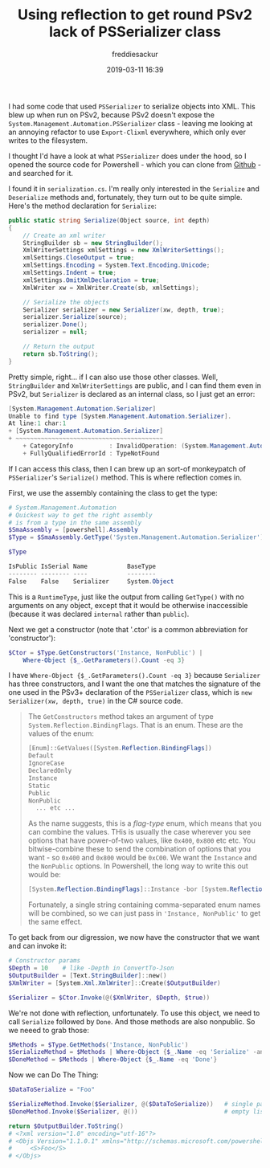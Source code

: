 ﻿---
layout: post
title: Using reflection to get round PSv2 lack of PSSerializer class
date: 2019-03-11 16:39
author: freddiesackur
comments: true
tags: ['Powershell', 'Reflection']
---

I had some code that used `PSSerializer` to serialize objects into XML. This blew up when run on PSv2, because PSv2 doesn't expose the `System.Management.Automation.PSSerializer` class - leaving me looking at an annoying refactor to use `Export-Clixml` everywhere, which only ever writes to the filesystem.

I thought I'd have a look at what `PSSerializer` does under the hood, so I opened the source code for Powershell - which you can clone from [Github](https://github.com/PowerShell/PowerShell) - and searched for it.

I found it in `serialization.cs`. I'm really only interested in the `Serialize` and `Deserialize` methods and, fortunately, they turn out to be quite simple. Here's the method declaration for `Serialize`:

``` csharp
public static string Serialize(Object source, int depth)
{
    // Create an xml writer
    StringBuilder sb = new StringBuilder();
    XmlWriterSettings xmlSettings = new XmlWriterSettings();
    xmlSettings.CloseOutput = true;
    xmlSettings.Encoding = System.Text.Encoding.Unicode;
    xmlSettings.Indent = true;
    xmlSettings.OmitXmlDeclaration = true;
    XmlWriter xw = XmlWriter.Create(sb, xmlSettings);

    // Serialize the objects
    Serializer serializer = new Serializer(xw, depth, true);
    serializer.Serialize(source);
    serializer.Done();
    serializer = null;

    // Return the output
    return sb.ToString();
}
```

Pretty simple, right... if I can also use those other classes. Well, `StringBuilder` and `XmlWriterSettings` are public, and I can find them even in PSv2, but `Serializer` is declared as an internal class, so I just get an error:

``` powershell
[System.Management.Automation.Serializer]
Unable to find type [System.Management.Automation.Serializer].
At line:1 char:1
+ [System.Management.Automation.Serializer]
+ ~~~~~~~~~~~~~~~~~~~~~~~~~~~~~~~~~~~~~~~~~
    + CategoryInfo          : InvalidOperation: (System.Management.Automation.Serializer:TypeName) [], RuntimeException
    + FullyQualifiedErrorId : TypeNotFound
```

If I can access this class, then I can brew up an sort-of monkeypatch of `PSSerializer`'s `Serialize()` method. This is where reflection comes in.

First, we use the assembly containing the class to get the type:

``` powershell
# System.Management.Automation
# Quickest way to get the right assembly
# is from a type in the same assembly
$SmaAssembly = [powershell].Assembly
$Type = $SmaAssembly.GetType('System.Management.Automation.Serializer')

$Type

IsPublic IsSerial Name           BaseType
-------- -------- ----           --------
False    False    Serializer     System.Object
```

This is a `RuntimeType`, just like the output from calling `GetType()` with no arguments on any object, except that it would be otherwise inaccessible (because it was declared `internal` rather than `public`).

Next we get a constructor (note that '.ctor' is a common abbreviation for 'constructor'):

``` powershell
$Ctor = $Type.GetConstructors('Instance, NonPublic') |
    Where-Object {$_.GetParameters().Count -eq 3}
```

I have `Where-Object {$_.GetParameters().Count -eq 3}` because `Serializer` has three constructors, and I want the one that matches the signature of the one used in the PSv3+ declaration of the `PSSerializer` class, which is `new Serializer(xw, depth, true)` in the C# source code.

> The `GetConstructors` method takes an argument of type `System.Reflection.BindingFlags`. That is an enum. These are the values of the enum:
>
> ``` powershell
> [Enum]::GetValues([System.Reflection.BindingFlags])
> Default
> IgnoreCase
> DeclaredOnly
> Instance
> Static
> Public
> NonPublic
>   ... etc ...
> ```
> As the name suggests, this is a _flag-type_ enum, which means that you can combine the values. THis is usually the case wherever you see options that have power-of-two values, like `0x400`, `0x800` etc etc. You bitwise-combine these to send the combination of options that you want - so `0x400` and `0x800` would be `0xC00`. We want the `Instance` and the `NonPublic` options. In Powershell, the long way to write this out would be:
>
> ``` powershell
> [System.Reflection.BindingFlags]::Instance -bor [System.Reflection.BindingFlags]::NonPublic
> ```
>
> Fortunately, a single string containing comma-separated enum names will be combined, so we can just pass in `'Instance, NonPublic'` to get the same effect.

To get back from our digression, we now have the constructor that we want and can invoke it:

``` powershell
# Constructor params
$Depth = 10    # like -Depth in ConvertTo-Json
$OutputBuilder = [Text.StringBuilder]::new()
$XmlWriter = [System.Xml.XmlWriter]::Create($OutputBuilder)

$Serializer = $Ctor.Invoke(@($XmlWriter, $Depth, $true))
```

We're not done with reflection, unfortunately. To use this object, we need to call `Serialize` followed by `Done`. And those methods are also nonpublic. So we neeed to grab those:

``` powershell
$Methods = $Type.GetMethods('Instance, NonPublic')
$SerializeMethod = $Methods | Where-Object {$_.Name -eq 'Serialize' -and $_.GetParameters().Count -eq 1}
$DoneMethod = $Methods | Where-Object {$_.Name -eq 'Done'}
```

Now we can Do The Thing:

``` powershell
$DataToSerialize = "Foo"

$SerializeMethod.Invoke($Serializer, @($DataToSerialize))   # single param for .Serialize(data)
$DoneMethod.Invoke($Serializer, @())                        # empty list of params for .Done()

return $OutputBuilder.ToString()
# <?xml version="1.0" encoding="utf-16"?>
# <Objs Version="1.1.0.1" xmlns="http://schemas.microsoft.com/powershell/2004/04">
#     <S>Foo</S>
# </Objs>
```
